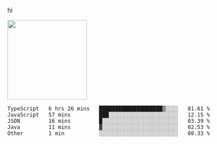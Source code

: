 hi

<img height="180em" src="https://github-readme-stats.vercel.app/api?username=AProductiveNerd&show_icons=true&hide_border=true&&count_private=true&include_all_commits=true" />

<!--START_SECTION:waka-->
```text
TypeScript   6 hrs 26 mins   ████████████████████▒░░░░   81.61 % 
JavaScript   57 mins         ███░░░░░░░░░░░░░░░░░░░░░░   12.15 % 
JSON         16 mins         █░░░░░░░░░░░░░░░░░░░░░░░░   03.39 % 
Java         11 mins         ▓░░░░░░░░░░░░░░░░░░░░░░░░   02.53 % 
Other        1 min           ░░░░░░░░░░░░░░░░░░░░░░░░░   00.33 % 
```
<!--END_SECTION:waka-->
